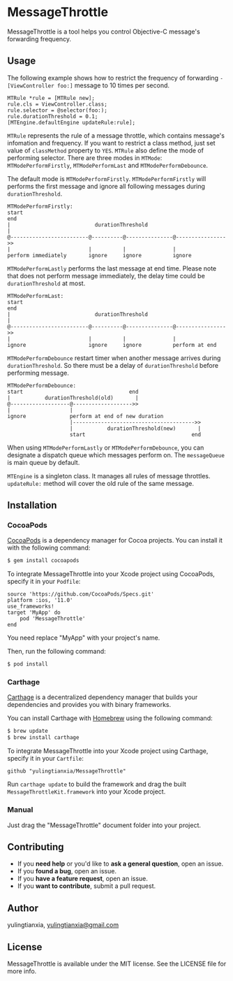 # MessageThrottle

MessageThrottle is a tool helps you control Objective-C message's forwarding frequency.

## Usage

The following example shows how to restrict the frequency of forwarding `- [ViewController foo:]` message to 10 times per second.

```
MTRule *rule = [MTRule new];
rule.cls = ViewController.class;
rule.selector = @selector(foo:);
rule.durationThreshold = 0.1;
[MTEngine.defaultEngine updateRule:rule];
```

`MTRule` represents the rule of a message throttle, which contains message's infomation and frequency. If you want to restrict a class method, just set value of `classMethod` property to `YES`. `MTRule` also define the mode of performing selector. There are three modes in `MTMode`: `MTModePerformFirstly`, `MTModePerformLast` and `MTModePerformDebounce`. 

The default mode is `MTModePerformFirstly`. `MTModePerformFirstly` will performs the first message and ignore all following messages during `durationThreshold`.

```
MTModePerformFirstly:
start                                                                end
|                           durationThreshold                          |
@-------------------------@----------@---------------@---------------->>
|                         |          |               |          
perform immediately       ignore     ignore          ignore     
```

`MTModePerformLastly` performs the last message at end time. Please note that does not perform message immediately, the delay time could be `durationThreshold` at most. 

```
MTModePerformLast:
start                                                                end
|                           durationThreshold                          |
@-------------------------@----------@---------------@---------------->>
|                         |          |               |          
ignore                    ignore     ignore          perform at end
```

`MTModePerformDebounce` restart timer when another message arrives during `durationThreshold`. So there must be a delay of `durationThreshold` before performing message. 

```
MTModePerformDebounce:
start                                  end
|           durationThreshold(old)       |
@-------------------@------------------->>
|                   |                 
ignore              perform at end of new duration
                    |--------------------------------------->>
                    |           durationThreshold(new)       |
                    start                                  end
```

When using `MTModePerformLastly` or `MTModePerformDebounce`, you can designate a dispatch queue which messages perform on. The `messageQueue` is main queue by default.

`MTEngine` is a singleton class. It manages all rules of message throttles. `updateRule:` method will cover the old rule of the same message.

## Installation

### CocoaPods

[CocoaPods](http://cocoapods.org) is a dependency manager for Cocoa projects. You can install it with the following command:

```bash
$ gem install cocoapods
```

To integrate MessageThrottle into your Xcode project using CocoaPods, specify it in your `Podfile`:


```
source 'https://github.com/CocoaPods/Specs.git'
platform :ios, '11.0'
use_frameworks!
target 'MyApp' do
	pod 'MessageThrottle'
end
```

You need replace "MyApp" with your project's name.

Then, run the following command:

```bash
$ pod install
```

### Carthage

[Carthage](https://github.com/Carthage/Carthage) is a decentralized dependency manager that builds your dependencies and provides you with binary frameworks.

You can install Carthage with [Homebrew](http://brew.sh/) using the following command:

```bash
$ brew update
$ brew install carthage
```

To integrate MessageThrottle into your Xcode project using Carthage, specify it in your `Cartfile`:

```ogdl
github "yulingtianxia/MessageThrottle"
```

Run `carthage update` to build the framework and drag the built `MessageThrottleKit.framework` into your Xcode project.

### Manual

Just drag the "MessageThrottle" document folder into your project.

## Contributing

- If you **need help** or you'd like to **ask a general question**, open an issue.
- If you **found a bug**, open an issue.
- If you **have a feature request**, open an issue.
- If you **want to contribute**, submit a pull request.

## Author

yulingtianxia, yulingtianxia@gmail.com

## License

MessageThrottle is available under the MIT license. See the LICENSE file for more info.

